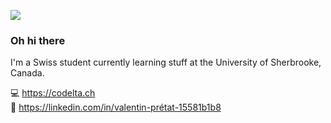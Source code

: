 ![](https://imgur.com/EjeXd1T.png)
### Oh hi there

I'm a Swiss student currently learning stuff at the University of Sherbrooke, Canada.

💻 https://codelta.ch  
📘 https://linkedin.com/in/valentin-prétat-15581b1b8
